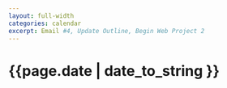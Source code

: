 ```yaml
---
layout: full-width
categories: calendar
excerpt: Email #4, Update Outline, Begin Web Project 2
---
```

# {{page.date | date_to_string }} #

